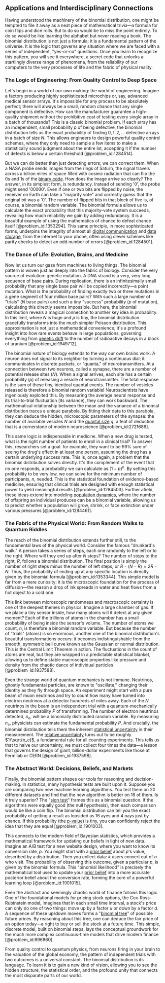 ## Applications and Interdisciplinary Connections

Having understood the machinery of the binomial distribution, one might be tempted to file it away as a neat piece of mathematical trivia—a formula for coin flips and dice rolls. But to do so would be to miss the point entirely. To do so would be like learning the alphabet but never reading a book. The binomial distribution is not just a formula; it is a fundamental pattern of the universe. It is the logic that governs any situation where we are faced with a series of independent, "yes-or-no" questions. Once you learn to recognize this pattern, you will see it everywhere, a secret code that unlocks a startlingly diverse range of phenomena, from the reliability of our computers to the very processes of life and the fabric of physical reality.

### The Logic of Engineering: From Quality Control to Deep Space

Let's begin in a world of our own making: the world of engineering. Imagine a factory producing highly sophisticated microchips or, say, advanced medical sensor arrays. It's impossible for any process to be absolutely perfect; there will always be a small, random chance that any single component is defective. How can the manufacturer guarantee a high-quality shipment without the prohibitive cost of testing every single array in a batch of thousands? This is a classic binomial problem. If each array has an independent, small probability $p$ of being defective, the binomial distribution tells us the exact probability of finding $0, 1, 2, \dots$ defective arrays in a batch of size $N$. This allows engineers to design powerful quality control schemes, where they only need to sample a few items to make a statistically sound judgment about the entire lot, accepting it if the number of defects is below a certain threshold [@problem_id:1284514].

But we can do better than just detecting errors; we can correct them. When a NASA probe sends images from the rings of Saturn, the signal travels across a billion miles of space filled with cosmic radiation that can flip the 0s and 1s of the [binary code](@article_id:266103). How does the image arrive so clearly? The answer, in its simplest form, is redundancy. Instead of sending '0', the probe might send '00000'. Even if one or two bits are flipped by noise, the receiver on Earth can take a "majority vote" and correctly guess that the original bit was a '0'. The number of flipped bits in that block of five is, of course, a binomial random variable. The binomial formula allows us to calculate the exact probability that this majority-vote system succeeds, revealing how much reliability we gain by adding redundancy. It is a beautiful example of using the mathematics of chance to defeat chance itself [@problem_id:1353294]. This same principle, in more sophisticated forms, underpins the integrity of almost all [digital communication](@article_id:274992) and [data storage](@article_id:141165), from the internet to your phone, often using clever schemes like parity checks to detect an odd number of errors [@problem_id:1284501].

### The Dance of Life: Evolution, Brains, and Medicine

Now let us turn our gaze from machines to living things. The binomial pattern is woven just as deeply into the fabric of biology. Consider the very source of evolution: genetic mutation. A DNA strand is a very, very long sequence of base pairs. During replication, there is an infinitesimally small probability that any single base pair will be copied incorrectly—a point mutation. What is the probability of finding exactly two or three mutations in a gene segment of four million base pairs? With such a large number of "trials" ($N$ base pairs) and such a tiny "success" probability ($p$ of mutation), calculating this directly seems impossible. But here, the binomial distribution reveals a magical connection to another key idea in probability. In this limit, where $N$ is huge and $p$ is tiny, the binomial distribution gracefully transforms into the much simpler Poisson distribution. This approximation is not just a mathematical convenience; it's a profound insight into how rare events behave in large populations, governing everything from [genetic drift](@article_id:145100) to the number of radioactive decays in a block of uranium [@problem_id:1949712].

The binomial nature of biology extends to the way our own brains work. A neuron does not signal to its neighbor by turning a continuous dial; it communicates in discrete packets, or "quanta," of neurotransmitters. At a connection between two neurons, called a synapse, there are a number of potential release sites ($N$). When a signal arrives, each site has a certain probability ($p$) of releasing a vesicle of neurotransmitter. The total response is the sum of these tiny, identical quantal events. The number of vesicles released is therefore a binomial random variable! Neuroscientists have ingeniously exploited this. By measuring the average neural response and its trial-to-trial fluctuation (its variance), they can work backward. The mathematical relationship between the mean and the variance of a binomial distribution traces a unique parabola. By fitting their data to this parabola, they can deduce the hidden, microscopic parameters of the synapse: the number of available vesicles $N$ and the [quantal size](@article_id:163410) $q$, a feat of deduction that is a cornerstone of modern neuroscience [@problem_id:2721686].

This same logic is indispensable in medicine. When a new drug is tested, what is the right number of patients to enroll in a clinical trial? To answer this, researchers set a goal: for example, they want to be 99% sure of seeing the drug's effect in at least one person, assuming the drug has a certain underlying success rate. This is, once again, a problem that the binomial distribution solves directly. It's the complement of the event that *no one* responds, a probability we can calculate as $(1-p)^n$. By setting this probability to be very low, we can solve for the minimum number of participants, $n$, needed. This is the statistical foundation of evidence-based medicine, ensuring that clinical trials are designed with enough statistical power to yield meaningful results [@problem_id:1284503]. Further afield, these ideas extend into modeling [population dynamics](@article_id:135858), where the number of offspring an individual produces can be a binomial variable, allowing us to predict whether a population will grow, shrink, or face extinction under various pressures [@problem_id:1284461].

### The Fabric of the Physical World: From Random Walks to Quantum Riddles

The reach of the binomial distribution extends further still, to the fundamental laws of the physical world. Consider the famous "drunkard's walk." A person takes a series of steps, each one randomly to the left or to the right. Where will they end up after $N$ steps? The number of steps to the right, $R$, follows a binomial distribution. The final position is simply the number of right steps minus the number of left steps, or $R - (N-R) = 2R-N$. Thus, the probability of ending up at any specific location is directly given by the binomial formula [@problem_id:1353344]. This simple model is far from a mere curiosity; it is the microscopic foundation for the process of diffusion—the reason a drop of ink spreads in water and heat flows from a hot object to a cold one.

This link between microscopic randomness and macroscopic certainty is one of the deepest themes in physics. Imagine a large chamber of gas. If we place a tiny sensor inside, how many atoms will it detect at any given moment? Each of the trillions of atoms in the chamber has a small probability of being inside the sensor's volume. The number of atoms we count, $n$, is therefore a binomial random variable. But because the number of "trials" (atoms) is so enormous, another one of the binomial distribution's beautiful transformations occurs: it becomes indistinguishable from the smooth, symmetric bell curve known as the Gaussian or normal distribution. This is the Central Limit Theorem in action. The fluctuations in the count of atoms are real, but they are wrapped in a predictable statistical blanket, allowing us to define stable macroscopic properties like pressure and density from the chaotic dance of individual particles [@problem_id:1937588].

Even the strange world of quantum mechanics is not immune. Neutrinos, ghostly fundamental particles, are known to "oscillate," changing their identity as they fly through space. An experiment might start with a pure beam of muon neutrinos and try to count how many have turned into electron neutrinos at a detector hundreds of miles away. Each of the $N$ neutrinos in the beam is an independent trial with a quantum-mechanically determined probability $P$ of transforming. The number of electron neutrinos detected, $n_e$, will be a binomially distributed random variable. By measuring $n_e$, physicists can estimate the fundamental probability $P$. And crucially, the binomial distribution tells them the inherent [statistical uncertainty](@article_id:267178) in their measurement. The [relative uncertainty](@article_id:260180) turns out to be roughly $1/\sqrt{n_e}$, a fundamental rule for all counting experiments. This tells us that to halve our uncertainty, we must collect four times the data—a lesson that governs the design of giant, billion-dollar experiments like those at Fermilab or CERN [@problem_id:1937598].

### The Abstract World: Decisions, Beliefs, and Markets

Finally, the binomial pattern shapes our tools for reasoning and decision-making. In statistics, many hypothesis tests are built upon it. Suppose you are comparing two new machine learning algorithms. You test them on 20 different datasets and find that the new algorithm is better on 16 of them. Is it truly superior? The "[sign test](@article_id:170128)" frames this as a binomial question. If the algorithms were equally good (the null hypothesis), then each comparison would be like a coin flip. The binomial distribution can tell you the exact probability of getting a result as lopsided as 16 ayes and 4 nays just by chance. If this probability (the [p-value](@article_id:136004)) is tiny, you can confidently reject the idea that they are equal [@problem_id:1901003].

This connects to the modern field of Bayesian statistics, which provides a mathematical framework for updating our beliefs in light of new data. Imagine an A/B test for a new website design, where you want to know its conversion rate, $p$. You might start with a [prior belief](@article_id:264071) about $p$'s value, described by a distribution. Then you collect data: $k$ users convert out of $n$ who visit. The probability of observing this outcome, given a particular $p$, is given by the binomial formula. This "binomial likelihood" is precisely the mathematical tool used to update your [prior belief](@article_id:264071) into a more accurate posterior belief about the conversion rate, forming the core of a powerful learning loop [@problem_id:1901015].

Even the abstract and seemingly chaotic world of finance follows this logic. One of the foundational models for pricing stock options, the Cox-Ross-Rubinstein model, imagines that in each small time interval, a stock's price can only do one of two things: move up by a factor $u$ or down by a factor $d$. A sequence of these up/down moves forms a "[binomial tree](@article_id:635515)" of possible future prices. By reasoning about this tree, one can deduce the fair price of an option today—a right to buy or sell the stock at a future time. This simple, discrete model, built on binomial steps, lays the conceptual groundwork for the much more complex continuous-time models that drive modern finance [@problem_id:696860].

From quality control to quantum physics, from neurons firing in your brain to the valuation of the global economy, the pattern of independent trials with two outcomes is a universal constant. The binomial distribution is its language. To learn it is to gain a new kind of vision, allowing you to see the hidden structure, the statistical order, and the profound unity that connects the most disparate parts of our world.